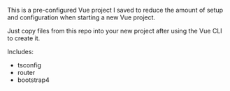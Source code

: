 This is a pre-configured Vue project I saved to reduce the amount of setup and configuration when starting a new Vue project. 

Just copy files from this repo into your new project after using the Vue CLI to create it.

Includes:
* tsconfig
* router
* bootstrap4 
